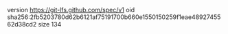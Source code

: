 version https://git-lfs.github.com/spec/v1
oid sha256:2fb5203780d62b6121af75191700b660e1550150259f1eae4892745562d38cd2
size 134
